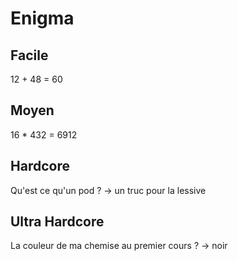 # Enigma

## Facile
12 + 48 = 60

## Moyen 
16 * 432 = 6912

## Hardcore
Qu'est ce qu'un pod ? -> un truc pour la lessive

## Ultra Hardcore
La couleur de ma chemise au premier cours ? -> noir
